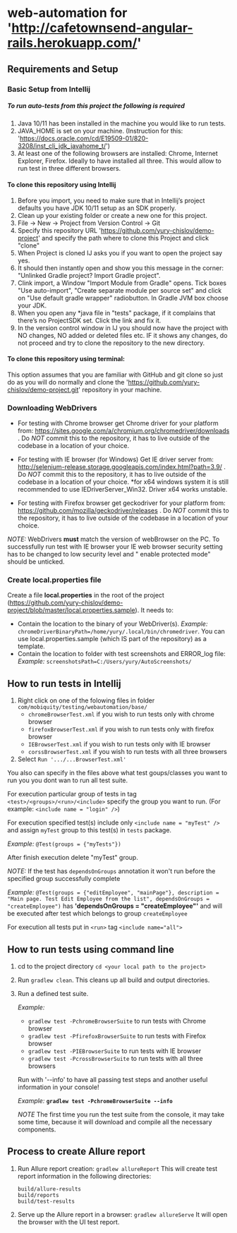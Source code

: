 # web-automation for 'http://cafetownsend-angular-rails.herokuapp.com/'

## Requirements and Setup

### Basic Setup from Intellij

##### To run auto-tests from this project the following is required
1. Java 10/11 has been installed in the machine you would like to run tests.
2. JAVA_HOME is set on your machine. (Instruction for this: 'https://docs.oracle.com/cd/E19509-01/820-3208/inst_cli_jdk_javahome_t/')
3. At least one of the following browsers are installed: Chrome, Internet Explorer, Firefox. Ideally to have installed all three. This would allow to run test in three different browsers.

#### To clone this repository using Intellij
1. Before you import, you need to make sure that in Intellij’s project defaults you have JDK 10/11 setup as an SDK properly.
2. Clean up your existing folder or create a new one for this project.
3. File -> New -> Project from Version Control -> Git
4. Specify this repository URL 'https://github.com/yury-chislov/demo-project' and specify the path where to clone this Project and click "clone"
4. When Project is cloned IJ asks you if you want to open the project say yes.
5. It should then instantly open and show you this message in the corner: "Unlinked Gradle project? Import Gradle project".
6. Clink import, a Window "Import Module from Gradle" opens. Tick boxes "Use auto-import", "Create separate module per source set" and click on "Use default gradle wrapper" radiobutton. In Gradle JVM box choose your JDK.
7. When you open any *java file in "tests" package, if it complains that there’s no ProjectSDK set. Click the link and fix it.
8. In the version control window in IJ you should now have the project with NO changes, NO added or deleted files etc. IF it shows any changes, do not proceed and try to clone the repository to the new directory.

#### To clone this repository using terminal:
This option assumes that you are familiar with GitHub and git clone so just do as you will do normally and clone the 'https://github.com/yury-chislov/demo-project.git' repository in your machine.

### Downloading WebDrivers

- For testing with Chrome browser get Chrome driver for your platform from: https://sites.google.com/a/chromium.org/chromedriver/downloads . Do *NOT* commit this to the repository, it has to live outside of the codebase in a location of your choice.

- For testing with IE browser (for Windows) Get IE driver server from: http://selenium-release.storage.googleapis.com/index.html?path=3.9/ . Do *NOT* commit this to the repository, it has to live outside of the codebase in a location of your choice.
*for x64 windows system it is still recommended to use IEDriverServer_Win32. Driver x64 works unstable.

- For testing with Firefox browser get geckodriver for your platform from: https://github.com/mozilla/geckodriver/releases . Do *NOT* commit this to the repository, it has to live outside of the codebase in a location of your choice.

*NOTE:* WebDrivers **must** match the version of webBrowser on the PC.
        To successfully run test with IE browser your IE web browser security setting has to be changed to low security level and " enable protected mode" should be unticked.

### Create local.properties file

Create a file **local.properties** in the root of the project (https://github.com/yury-chislov/demo-project/blob/master/local.properties.sample). It needs to:
- Contain the location to the binary of your WebDriver(s). 
_Example:_ `chromeDriverBinaryPath=/home/yury/.local/bin/chromedriver`. You can use local.properties.sample (which IS part of the repository) as a template.
- Contain the location to folder with test screenshots and ERROR_log file:
_Example:_ `screenshotsPath=C:/Users/yury/AutoScreenshots/`

## How to run tests in Intellij

1. Right click on one of the folowing files in folder `com/mobiquity/testing/webautomation/base/`
    * `chromeBrowserTest.xml` if you wish to run tests only with chrome browser
    * `firefoxBrowserTest.xml` if you wish to run tests only with firefox browser
    * `IEBrowserTest.xml` if you wish to run tests only with IE browser
    * `corssBrowserTest.xml` if you wish to run tests with all three browsers
2. Select `Run '.../...BrowserTest.xml'`

You also can specify in the files above what test goups/classes you want to run you you dont wan to run all test suite.
    
   For execution particular group of tests in tag `<test>/<groups>/<run>/<include>` specify the group you want to run. (For example: `<include name = "login" />`)
    
   For execution specified test(s) include only `<include name = "myTest" />` and assign `myTest` group to this test(s) in `tests` package. 
    
   _Example:_ 
   `@Test(groups = {"myTests"})`
    
   After finish execution delete "myTest" group.
   
   *NOTE:* If the test has `dependsOnGroups` annotation it won't run before the specified group successfully complete
    
   _Example:_
   `@Test(groups = {"editEmployee", "mainPage"}, description = "Main page. Test Edit Employee from the list", dependsOnGroups = "createEmployee")` has **'dependsOnGroups = "createEmployee"'** and will be executed after test which belongs to group `createEmployee`
    
   For execution all tests put in `<run>` tag `<include name="all">`

## How to run tests using command line

1. cd to the project directory `cd <your local path to the project>`
1. Run `gradlew clean`. This cleans up all build and output directories.
2. Run a defined test suite.

    _Example:_

    * ```gradlew test -PchromeBrowserSuite``` to run tests with Chrome browser
    * ```gradlew test -PfirefoxBrowserSuite``` to run tests with Firefox browser
    * ```gradlew test -PIEBrowserSuite```       to run tests with IE browser
    * ```gradlew test -PcrossBrowserSuite```     to run tests with all three browsers
    
    Run with '--info' to have all passing test steps and another useful information in your console!
    
    _Example:_ **`gradlew test -PchromeBrowserSuite --info`**
    
    *NOTE* The first time you run the test suite from the console, it may take some time, because it will download and compile all the necessary components.

## Process to create Allure report

1. Run Allure report creation: `gradlew allureReport`
    This will create test report information in the following directories:
    ```
    build/allure-results
    build/reports
    build/test-results
    ```
2. Serve up the Allure report in a browser: `gradlew allureServe` It will open the browser with the UI test report.
